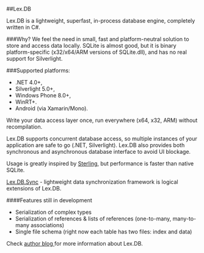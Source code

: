 ##Lex.DB

Lex.DB is a lightweight, superfast, in-process database engine, completely written in C#. 

###Why?
We feel the need in small, fast and platform-neutral solution to store and access data locally. SQLite is almost good, but it is binary platform-specific (x32/x64/ARM versions of SQLite.dll), and has no real support for Silverlight. 

###Supported platforms:

* .NET 4.0+, 
* Silverlight 5.0+, 
* Windows Phone 8.0+, 
* WinRT+.
* Android (via Xamarin/Mono).

Write your data access layer once, run everywhere (x64, x32, ARM) without recompilation.

Lex.DB supports concurrent database access, so multiple instances of your application are safe to go (.NET, Silverlight). Lex.DB also provides both synchronous and asynchronous database interface to avoid UI blockage.

Usage is greatly inspired by [Sterling](http://sterling.codeplex.com/), but performance is faster than native SQLite.

[Lex.DB.Sync](https://github.com/demigor/lex.db.sync) - lightweight data synchronization framework is logical extensions of Lex.DB.


####Features still in development
* Serialization of complex types
* Serialization of references & lists of references (one-to-many, many-to-many associations)
* Single file schema (right now each table has two files: index and data)


Check [author blog ](http://lexblog.azurewebsites.net)for more information about Lex.DB.

